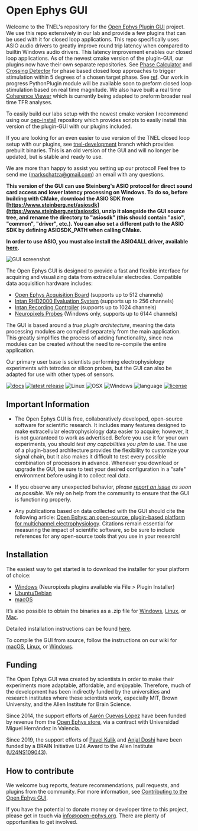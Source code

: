 # Open Ephys GUI

Welcome to the TNEL's repository for the [Open Ephys Plugin GUI](https://github.com/open-ephys/plugin-GUI) project. We use this repo extensively in our lab and provide a few plugins that can be used with it for closed loop applications. This repo specifically uses ASIO audio drivers to greatly improve round trip latency when compared to builtin Windows audio drivers. This latency improvement enables our closed loop applications. As of the newest cmake version of the plugin-GUI, our plugins now have their own separate repositories. See [Phase Calculator](https://github.com/tne-lab/phase-calculator/tree/cmake-gui) and [Crossing Detector](https://github.com/tne-lab/crossing-detector/tree/cmake-gui) for phase based closed loop approaches to trigger stimulation within 5 degrees of a chosen target phase. See [ref](https://www.ncbi.nlm.nih.gov/pubmed/30441407). Our work in progress PythonPlugin module will be available soon to preform closed loop stimulation based on real time magnitude. We also have built a real time [Coherence Viewer](https://github.com/tne-lab/coherence-viewer) which is currently being adapted to preform broader real time TFR analyses.

To easily build our labs setup with the newest cmake version I recommend using our [oep-install](https://github.com/tne-lab/oep-installation) repository which provides scripts to easily install this version of the plugin-GUI with our plugins included.

If you are looking for an even easier to use version of the TNEL closed loop setup with our plugins, see [tnel-development](https://github.com/tne-lab/plugin-GUI/tree/tnel-development) branch which provides prebuilt binaries. This is an old version of the GUI and will no longer be updated, but is stable and ready to use. 

We are more than happy to assist you setting up our protocol! Feel free to send me (<markschatza@gmail.com>) an email with any questions.

**This version of the GUI can use Steinberg's ASIO protocol for direct sound card access and lower latency processing on Windows. To do so, before building with CMake, download the ASIO SDK from [https://www.steinberg.net/asiosdk](https://www.steinberg.net/asiosdk), unzip it alongside the GUI source tree, and rename the directory to "asiosdk" (this should contain "asio", "common", "driver", etc.). You can also set a different path to the ASIO SDK by defining ASIOSDK_PATH when calling CMake.**

**In order to use ASIO, you must also install the ASIO4ALL driver, available [here](http://www.asio4all.org/).**

![GUI screenshot](https://static1.squarespace.com/static/53039db8e4b0649958e13c7b/t/53bc11f0e4b0e16f33110ad8/1404834318628/?format=1000w)

The Open Ephys GUI is designed to provide a fast and flexible interface for acquiring and visualizing data from extracellular electrodes. Compatible data acquisition hardware includes:
- [Open Ephys Acquisition Board](http://www.open-ephys.org/acq-board/) (supports up to 512 channels)
- [Intan RHD2000 Evaluation System](http://intantech.com/RHD2000_evaluation_system.html) (supports up to 256 channels)
- [Intan Recording Controller](http://intantech.com/recording_controller.html) (supports up to 1024 channels)
- [Neuropixels Probes](http://www.open-ephys.org/neuropixels/) (Windows only, supports up to 6144 channels)

The GUI is based around a *true plugin architecture*, meaning the data processing modules are compiled separately from the main application. This greatly simplifies the process of adding functionality, since new modules can be created without the need to re-compile the entire application.

Our primary user base is scientists performing electrophysiology experiments with tetrodes or silicon probes, but the GUI can also be adapted for use with other types of sensors.

[![docs](https://img.shields.io/badge/docs-confluence-blue.svg)](https://open-ephys.atlassian.net/wiki/spaces/OEW/pages/491527/Open+Ephys+GUI)
[![latest release](https://img.shields.io/github/release/open-ephys/plugin-gui.svg)](https://github.com/open-ephys/plugin-GUI/releases)
![Linux](https://github.com/open-ephys/plugin-GUI/workflows/Linux/badge.svg)
![OSX](https://github.com/open-ephys/plugin-GUI/workflows/macOS/badge.svg)
![Windows](https://github.com/open-ephys/plugin-GUI/workflows/Windows/badge.svg)
![language](https://img.shields.io/badge/language-c++-blue.svg)
[![license](https://img.shields.io/badge/license-GPL3-blue.svg)](LICENSE)

## Important Information

- The Open Ephys GUI is free, collaboratively developed, open-source software for scientific research. It includes many features designed to make extracellular electrophysiology data easier to acquire; however, it is not guaranteed to work as advertised. Before you use it for your own experiments, you should *test any capabilities you plan to use.* The use of a plugin-based architecture provides the flexibility to customize your signal chain, but it also makes it difficult to test every possible combination of processors in advance. Whenever you download or upgrade the GUI, be sure to test your desired configuration in a "safe" environment before using it to collect real data.

- If you observe any unexpected behavior, *please [report an issue](https://github.com/open-ephys/plugin-GUI/issues) as soon as possible.*  We rely on help from the community to ensure that the GUI is functioning properly.

- Any publications based on data collected with the GUI should cite the following article: [Open Ephys: an open-source, plugin-based platform for multichannel electrophysiology](https://iopscience.iop.org/article/10.1088/1741-2552/aa5eea). Citations remain essential for measuring the impact of scientific software, so be sure to include references for any open-source tools that you use in your research!

## Installation

The easiest way to get started is to download the installer for your platform of choice:

- [Windows](https://dl.bintray.com/open-ephys-gui/Release-Installer/Install-Open-Ephys-GUI-v0.5.0.exe) (Neuropixels plugins available via File > Plugin Installer)
- [Ubuntu/Debian](https://dl.bintray.com/open-ephys-gui/Release-Installer/open-ephys-gui-v0.5.0.deb)
- [macOS](https://dl.bintray.com/open-ephys-gui/Release-Installer/Open_Ephys_GUI_v0.5.0.dmg)

It’s also possible to obtain the binaries as a .zip file for [Windows](https://dl.bintray.com/open-ephys-gui/Release/open-ephys-v0.5.0-windows.zip), [Linux](https://dl.bintray.com/open-ephys-gui/Release/open-ephys-v0.5.0-linux.zip), or [Mac](https://dl.bintray.com/open-ephys-gui/Release/open-ephys-v0.5.0-mac.zip).

Detailed installation instructions can be found [here](https://open-ephys.github.io/gui-docs/User-Manual/Installing-the-GUI.html).

To compile the GUI from source, follow the instructions on our wiki for [macOS](https://open-ephys.atlassian.net/wiki/spaces/OEW/pages/491555/macOS), [Linux](https://open-ephys.atlassian.net/wiki/spaces/OEW/pages/491546/Linux), or [Windows](https://open-ephys.atlassian.net/wiki/spaces/OEW/pages/491621/Windows).

## Funding

The Open Ephys GUI was created by scientists in order to make their experiments more adaptable, affordable, and enjoyable. Therefore, much of the development has been indirectly funded by the universities and research institutes where these scientists work, especially MIT, Brown University, and the Allen Institute for Brain Science.

Since 2014, the support efforts of [Aarón Cuevas López](https://github.com/aacuevas) have been funded by revenue from the [Open Ephys store](https://open-ephys.org/store), via a contract with Universidad Miguel Hernández in Valencia.

Since 2019, the support efforts of [Pavel Kulik](https://github.com/medengineer) and [Anjal Doshi](https://github.com/anjaldoshi) have been funded by a BRAIN Initiative U24 Award to the Allen Institute ([U24NS109043](https://projectreporter.nih.gov/project_info_description.cfm?aid=9645567)).

## How to contribute

We welcome bug reports, feature recommendations, pull requests, and plugins from the community. For more information, see [Contributing to the Open Ephys GUI](CONTRIBUTING.md).

If you have the potential to donate money or developer time to this project, please get in touch via info@open-ephys.org. There are plenty of opportunities to get involved.



